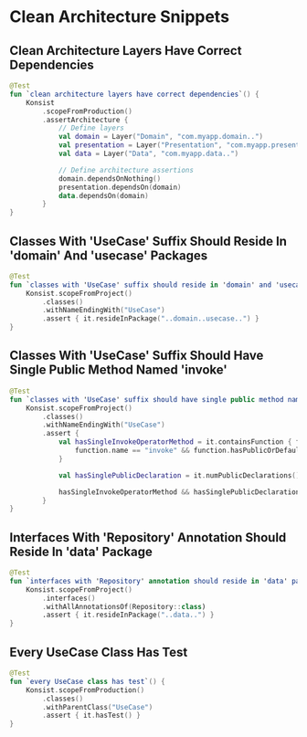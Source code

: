 # Clean Architecture Snippets

## Clean Architecture Layers Have Correct Dependencies

```kotlin
@Test
fun `clean architecture layers have correct dependencies`() {
    Konsist
        .scopeFromProduction()
        .assertArchitecture {
            // Define layers
            val domain = Layer("Domain", "com.myapp.domain..")
            val presentation = Layer("Presentation", "com.myapp.presentation..")
            val data = Layer("Data", "com.myapp.data..")

            // Define architecture assertions
            domain.dependsOnNothing()
            presentation.dependsOn(domain)
            data.dependsOn(domain)
        }
}
```

## Classes With 'UseCase' Suffix Should Reside In 'domain' And 'usecase' Packages

```kotlin
@Test
fun `classes with 'UseCase' suffix should reside in 'domain' and 'usecase' packages`() {
    Konsist.scopeFromProject()
        .classes()
        .withNameEndingWith("UseCase")
        .assert { it.resideInPackage("..domain..usecase..") }
}
```

## Classes With 'UseCase' Suffix Should Have Single Public Method Named 'invoke'

```kotlin
@Test
fun `classes with 'UseCase' suffix should have single public method named 'invoke'`() {
    Konsist.scopeFromProject()
        .classes()
        .withNameEndingWith("UseCase")
        .assert {
            val hasSingleInvokeOperatorMethod = it.containsFunction { function ->
                function.name == "invoke" && function.hasPublicOrDefaultModifier && function.hasOperatorModifier
            }

            val hasSinglePublicDeclaration = it.numPublicDeclarations() == 1

            hasSingleInvokeOperatorMethod && hasSinglePublicDeclaration
        }
}
```

## Interfaces With 'Repository' Annotation Should Reside In 'data' Package

```kotlin
@Test
fun `interfaces with 'Repository' annotation should reside in 'data' package`() {
    Konsist.scopeFromProject()
        .interfaces()
        .withAllAnnotationsOf(Repository::class)
        .assert { it.resideInPackage("..data..") }
}
```

## Every UseCase Class Has Test

```kotlin
@Test
fun `every UseCase class has test`() {
    Konsist.scopeFromProduction()
        .classes()
        .withParentClass("UseCase")
        .assert { it.hasTest() }
}
```

